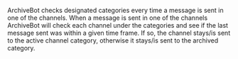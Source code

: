 ArchiveBot checks designated categories every time a message is sent in one of the channels.
When a message is sent in one of the channels ArchiveBot will check each channel under the categories and see if the last message sent was within a given time frame. If so, the channel stays/is sent to the active channel category, otherwise it stays/is sent to the archived category.
